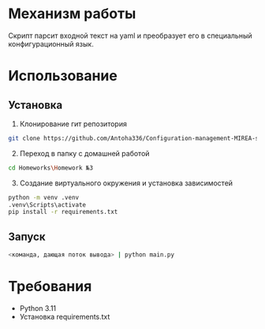 # Механизм работы
Скрипт парсит входной текст на yaml и преобразует его в специальный конфигурационный язык.
# Использование
## Установка
1. Клонирование гит репозитория
```bash
git clone https://github.com/Antoha336/Configuration-management-MIREA-semester-3.git
```
2. Переход в папку с домашней работой
```bash
cd Homeworks\Homework №3
```
3. Создание виртуального окружения и установка зависимостей
```bash
python -m venv .venv
.venv\Scripts\activate
pip install -r requirements.txt
```
## Запуск
```bash
<команда, дающая поток вывода> | python main.py 
```
# Требования
* Python 3.11
* Установка requirements.txt